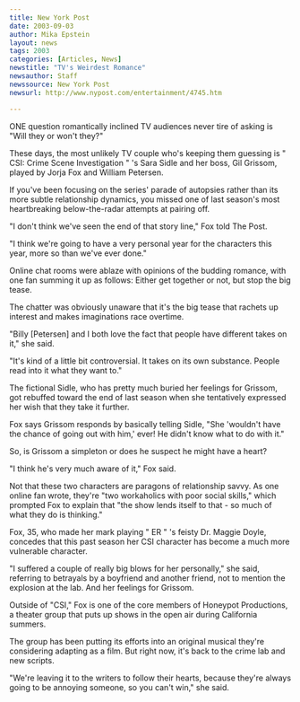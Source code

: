 ```yaml
---
title: New York Post
date: 2003-09-03
author: Mika Epstein
layout: news
tags: 2003
categories: [Articles, News]
newstitle: "TV's Weirdest Romance"
newsauthor: Staff  
newssource: New York Post  
newsurl: http://www.nypost.com/entertainment/4745.htm  

---
```


ONE question romantically inclined TV audiences never tire of asking is "Will they or won't they?"

These days, the most unlikely TV couple who's keeping them guessing is " CSI: Crime Scene Investigation " 's Sara Sidle and her boss, Gil Grissom, played by Jorja Fox and William Petersen. 

If you've been focusing on the series' parade of autopsies rather than its more subtle relationship dynamics, you missed one of last season's most heartbreaking below-the-radar attempts at pairing off. 

"I don't think we've seen the end of that story line," Fox told The Post. 

"I think we're going to have a very personal year for the characters this year, more so than we've ever done." 

Online chat rooms were ablaze with opinions of the budding romance, with one fan summing it up as follows: Either get together or not, but stop the big tease. 

The chatter was obviously unaware that it's the big tease that rachets up interest and makes imaginations race overtime. 

"Billy [Petersen] and I both love the fact that people have different takes on it," she said. 

"It's kind of a little bit controversial. It takes on its own substance. People read into it what they want to." 

The fictional Sidle, who has pretty much buried her feelings for Grissom, got rebuffed toward the end of last season when she tentatively expressed her wish that they take it further. 

Fox says Grissom responds by basically telling Sidle, "She 'wouldn't have the chance of going out with him,' ever! He didn't know what to do with it." 

So, is Grissom a simpleton or does he suspect he might have a heart? 

"I think he's very much aware of it," Fox said. 

Not that these two characters are paragons of relationship savvy. As one online fan wrote, they're "two workaholics with poor social skills," which prompted Fox to explain that "the show lends itself to that - so much of what they do is thinking." 

Fox, 35, who made her mark playing " ER " 's feisty Dr. Maggie Doyle, concedes that this past season her CSI character has become a much more vulnerable character. 

"I suffered a couple of really big blows for her personally," she said, referring to betrayals by a boyfriend and another friend, not to mention the explosion at the lab. And her feelings for Grissom. 

Outside of "CSI," Fox is one of the core members of Honeypot Productions, a theater group that puts up shows in the open air during California summers. 

The group has been putting its efforts into an original musical they're considering adapting as a film. But right now, it's back to the crime lab and new scripts. 

"We're leaving it to the writers to follow their hearts, because they're always going to be annoying someone, so you can't win," she said.

